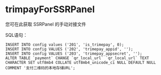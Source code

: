# trimpayForSSRPanel
您可在此获取 SSRPanel 的手动对接文件


SQL语句：
```
INSERT INTO config values ('201', 'is_trimepay', 0);
INSERT INTO config VALUES ('202', 'trimepay_appid', '');
INSERT INTO config VALUES ('203', 'trimepay_appsecret', '');
ALTER TABLE `payment` CHANGE `qr_local_url` `qr_local_url` TEXT CHARACTER SET utf8mb4 COLLATE utf8mb4_unicode_ci NULL DEFAULT NULL COMMENT '支付二维码的本地存储URL';
```
